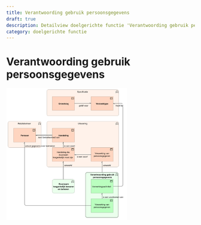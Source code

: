 ```yaml
---
title: Verantwoording gebruik persoonsgegevens
draft: true
description: Detailview doelgerichte functie 'Verantwoording gebruik persoonsgegevens' 
category: doelgerichte functie
---
```


# Verantwoording gebruik persoonsgegevens

<img src="./img/detailview_verantwoording_gebruik_persoonsgegevens.svg" alt="Een detailview in Archimate voor de doelgerichte functie 'Verantwoording gebruik persoonsgegevens'" title="Een detailview voor de doelgerichte functie 'Verantwoording gebruik persoonsgegevens'" style="width: 64%;">